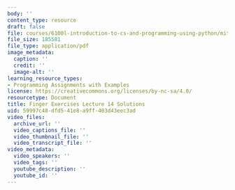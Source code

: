 ```yaml
---
body: ''
content_type: resource
draft: false
file: courses/6100l-introduction-to-cs-and-programming-using-python/mit6_100l_f22_ex14_sol.pdf
file_size: 185581
file_type: application/pdf
image_metadata:
  caption: ''
  credit: ''
  image-alt: ''
learning_resource_types:
- Programming Assignments with Examples
license: https://creativecommons.org/licenses/by-nc-sa/4.0/
resourcetype: Document
title: Finger Exercises Lecture 14 Solutions
uid: 59997c48-dfd5-41e8-a9ff-403d43eec3ad
video_files:
  archive_url: ''
  video_captions_file: ''
  video_thumbnail_file: ''
  video_transcript_file: ''
video_metadata:
  video_speakers: ''
  video_tags: ''
  youtube_description: ''
  youtube_id: ''
---
```

